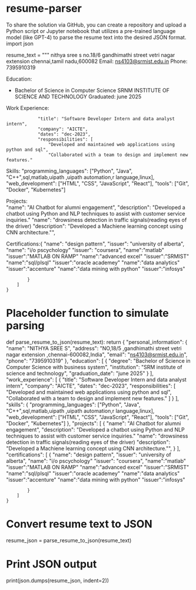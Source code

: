 # resume-parser
To share the solution via GitHub, you can create a repository and upload a Python script or Jupyter notebook that utilizes a pre-trained language model (like GPT-4) to parse the resume text into the desired JSON format. 
import json

resume_text = """
nithya sree s
no.18/6 gandhimathi street vetri nagar extension
chennai,tamil nadu,600082
Email: ns4103@srmist.edu.in
Phone: 7395910319

Education:
- Bachelor of Science in Computer Science
  SRNM INSTITUTE OF SCIENCE AND TECHNOLOGY
  Graduated: june 2025

Work Experience:

                "title": "Software Developer Intern and data analyst intern",
                "company": "AICTE",
                "dates": "dec-2023",
                "responsibilities": [
                    "Developed and maintained web applications using python and sql",
                    "Collaborated with a team to design and implement new features."

Skills:
            "programming_languages": ["Python", "Java", "C++",sql,matlab,uipath ,uipath automation,r language,linux],
            "web_development": ["HTML", "CSS", "JavaScript", "React"],
            "tools": ["Git", "Docker", "Kubernetes"]

Projects:  
                "name": "AI Chatbot for alumni engagement",
                "description": "Developed a chatbot using Python and NLP techniques to assist with customer service inquiries." 
                "name": "drowsiness detection in traffic signals(reading eyes of the driver)
                "description": "Developed a Machiene learning concept using CNN architecture."",
            


Certifications:{
                "name": "design pattern",
                "issuer": "university of alberta", 
                "name": "i/o pscychology"
                "issuer": "coursera",
                "name":"matlab"
                "issuer":"MATLAB ON RAMP"
                "name":"advanced excel"
                "issuer":"SRMIST" 
                "name":"sql/plsql"
                "issuer":"oracle academey"
                "name":"data analytics"
                 "issuer":"accenture"
                 "name":"data mining with python"
                 "issuer":"infosys"
            
                
            }
        ]
    }


# Placeholder function to simulate parsing
def parse_resume_to_json(resume_text):
    return {
        "personal_information": {
            "name": "NITHYA SREE S",
            "address": "NO,18/5 ,gandhimathi street vetri nagar extension ,chennai-600082,India",
            "email": "ns4103@srmist.edu.in",
            "phone": "7395910319"
        },
        "education": [
            {
                "degree": "Bachelor of Science in Computer Science with business system",
                "institution": "SRM institute of science and technology",
                "graduation_date": "june 2025"
            }
        ],
        "work_experience": [
            {
                "title": "Software Developer Intern and data analyst intern",
                "company": "AICTE",
                "dates": "dec-2023",
                "responsibilities": [
                    "Developed and maintained web applications using python and sql",
                    "Collaborated with a team to design and implement new features."
                ]
            }
        ],
        "skills": {
            "programming_languages": ["Python", "Java", "C++",sql,matlab,uipath ,uipath automation,r language,linux],
            "web_development": ["HTML", "CSS", "JavaScript", "React"],
            "tools": ["Git", "Docker", "Kubernetes"]
        },
        "projects": [
            {
                "name": "AI Chatbot for alumni engagement",
                "description": "Developed a chatbot using Python and NLP techniques to assist with customer service inquiries." 
                "name": "drowsiness detection in traffic signals(reading eyes of the driver)
                "description": "Developed a Machiene learning concept using CNN architecture."",
            }
        ],
        "certifications": [
            {
                "name": "design pattern",
                "issuer": "university of alberta", 
                "name": "i/o pscychology"
                "issuer": "coursera",
                "name":"matlab"
                "issuer":"MATLAB ON RAMP"
                "name":"advanced excel"
                "issuer":"SRMIST" 
                "name":"sql/plsql"
                "issuer":"oracle academey"
                "name":"data analytics"
                 "issuer":"accenture"
                 "name":"data mining with python"
                 "issuer":"infosys"
            
                
            }
        ]
    }

# Convert resume text to JSON
resume_json = parse_resume_to_json(resume_text)

# Print JSON output
print(json.dumps(resume_json, indent=2))

